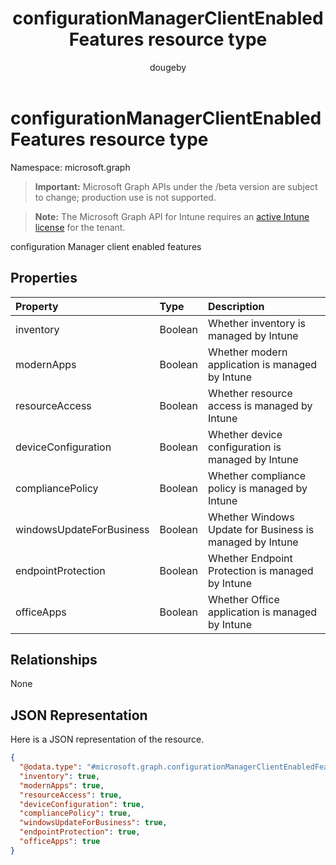 ﻿---
title: "configurationManagerClientEnabledFeatures resource type"
description: "configuration Manager client enabled features"
author: "dougeby"
localization_priority: Normal
ms.prod: "intune"
doc_type: resourcePageType
---

# configurationManagerClientEnabledFeatures resource type

Namespace: microsoft.graph

> **Important:** Microsoft Graph APIs under the /beta version are subject to change; production use is not supported.

> **Note:** The Microsoft Graph API for Intune requires an [active Intune license](https://go.microsoft.com/fwlink/?linkid=839381) for the tenant.

configuration Manager client enabled features

## Properties

| Property                 | Type    | Description                                              |
| :----------------------- | :------ | :------------------------------------------------------- |
| inventory                | Boolean | Whether inventory is managed by Intune                   |
| modernApps               | Boolean | Whether modern application is managed by Intune          |
| resourceAccess           | Boolean | Whether resource access is managed by Intune             |
| deviceConfiguration      | Boolean | Whether device configuration is managed by Intune        |
| compliancePolicy         | Boolean | Whether compliance policy is managed by Intune           |
| windowsUpdateForBusiness | Boolean | Whether Windows Update for Business is managed by Intune |
| endpointProtection       | Boolean | Whether Endpoint Protection is managed by Intune         |
| officeApps               | Boolean | Whether Office application is managed by Intune          |

## Relationships

None

## JSON Representation

Here is a JSON representation of the resource.

<!-- {
  "blockType": "resource",
  "@odata.type": "microsoft.graph.configurationManagerClientEnabledFeatures"
}
-->

```json
{
  "@odata.type": "#microsoft.graph.configurationManagerClientEnabledFeatures",
  "inventory": true,
  "modernApps": true,
  "resourceAccess": true,
  "deviceConfiguration": true,
  "compliancePolicy": true,
  "windowsUpdateForBusiness": true,
  "endpointProtection": true,
  "officeApps": true
}
```
